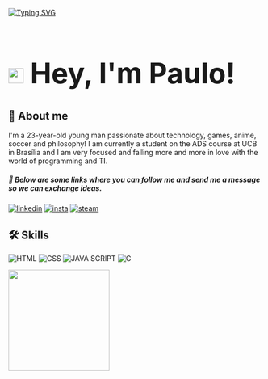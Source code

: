 [![Typing SVG](https://readme-typing-svg.demolab.com/?size=35&center=true&vCenter=true&width=1000&lines=Code+and+coffee+=+❤️)](https://git.io/typing-svg)

# **<h1 align="left"> <img src="https://raw.githubusercontent.com/kaueMarques/kaueMarques/master/hi.gif" height="30px"> Hey, I'm Paulo!**

## 🚀 About me
I'm a 23-year-old young man passionate about technology, games, anime, soccer and philosophy! I am currently a student on the ADS course at UCB in Brasília and I am very focused and falling more and more in love with the world of programming and TI.

##### 🔗 Below are some links where you can follow me and send me a message so we can exchange ideas.

[![linkedin](https://img.shields.io/badge/LinkedIn-0077B5?style=for-the-badge&logo=linkedin&logoColor=white)](www.linkedin.com/in/euopaulo)
[![insta](https://img.shields.io/badge/Instagram-E4405F?style=for-the-badge&logo=instagram&logoColor=white)](https://www.instagram.com/eu_opaulin/)
[![steam](https://img.shields.io/badge/Steam-000000?style=for-the-badge&logo=steam&logoColor=white)](https://steamcommunity.com/id/eupaulin/)

## 🛠 Skills
![HTML](https://img.shields.io/badge/HTML5-E34F26?style=for-the-badge&logo=html5&logoColor=white) ![CSS](https://img.shields.io/badge/CSS3-1572B6?style=for-the-badge&logo=css3&logoColor=white) ![JAVA SCRIPT](https://img.shields.io/badge/JavaScript-323330?style=for-the-badge&logo=javascript&logoColor=F7DF1E) ![C](https://img.shields.io/badge/C-00599C?style=for-the-badge&logo=c&logoColor=white)

<a href="https://github.com/euopaulin/github-readme-stats">
  <img height=200 align="center" src="https://github-readme-stats.vercel.app/api?username=euopaulin&theme=dracula" /></a> <a href="https://github.com/euopaulin/convoychat">
</a>
